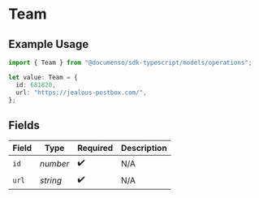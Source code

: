 # Team

## Example Usage

```typescript
import { Team } from "@documenso/sdk-typescript/models/operations";

let value: Team = {
  id: 681820,
  url: "https://jealous-postbox.com/",
};
```

## Fields

| Field              | Type               | Required           | Description        |
| ------------------ | ------------------ | ------------------ | ------------------ |
| `id`               | *number*           | :heavy_check_mark: | N/A                |
| `url`              | *string*           | :heavy_check_mark: | N/A                |